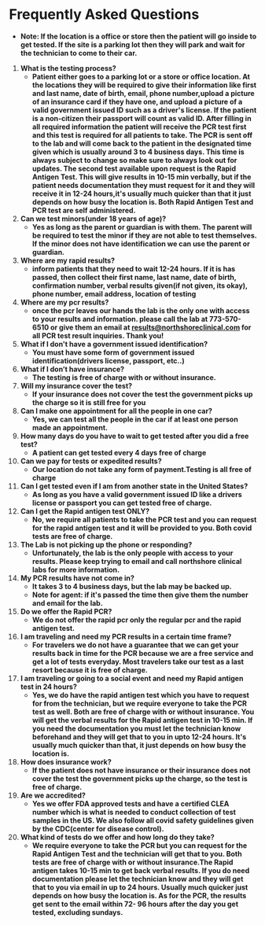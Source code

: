 # **Frequently Asked Questions**
* **Note: If the location is a office or store then the patient will go inside to get tested. If the site is a parking lot then they will park and wait for the technician to come to their car.**
1. **What is the testing process?**
    * **Patient either goes to a parking lot or a store or office location. At the locations they will be required to give their information like first and last name, date of birth, email, phone number,upload a picture of an insurance card if they have one, and upload a picture of a valid government issued ID such as a driver's license. If the patient is a non-citizen their passport will count as valid ID. After filling in all required information the patient will receive the PCR test first and this test is required for all patients to take. The PCR is sent off to the lab and will come back to the patient in the designated time given which is usually around 3 to 4 business days. This time is always subject to change so make sure to always look out for updates. The second test available upon request is the Rapid Antigen Test. This will give results in 10-15 min verbally, but if the patient needs documentation they must request for it and they will receive it in 12-24 hours,it's usually much quicker than that it just depends on how busy the location is. Both Rapid Antigen Test and PCR test are self administered.**
2. **Can we test minors(under 18 years of age)?**
    * **Yes as long as the parent or guardian is with them. The parent will be required to test the minor if they are not able to test themselves. If the minor does not have identification we can use the parent or guardian.**
3. **Where are my rapid results?**
    * **inform patients that they need to wait 12-24 hours. If it is has passed, then collect their first name, last name, date of birth, confirmation number, verbal results given(if not given, its okay), phone number, email address, location of testing**
4. **Where are my pcr results?**
    * **once the pcr leaves our hands the lab is the only one with access to your results and information. please call the lab at 773-570-6510 or give them an email at results@northshoreclinical.com for all PCR test result inquiries. Thank you!**
5. **What if I don't have a government issued identification?**
    * **You must have some form of government issued identification(drivers license, passport, etc..)**
6. **What if I don’t have insurance?**
    * **The testing is free of charge with or without insurance.**
6. **Will my insurance cover the test?**
    * **If your insurance does not cover the test the government picks up the charge so it is still free for you**
7. **Can I make one appointment for all the people in one car?**
    * **Yes, we can test all the people in the car if at least one person made an appointment.**
8. **How many days do you have to wait to get tested after you did a free test?**
    * **A patient can get tested every 4 days free of charge**
9. **Can we pay for tests or expedited results?**
    * **Our location do not take any form of payment.Testing is all free of charge**
10. **Can I get tested even if I am from another state in the United States?**
    * **As long as you have a valid government issued ID like a drivers license or passport you can get tested free of charge.**
11. **Can I get the Rapid antigen test ONLY?**
    * **No, we require all patients to take the PCR test and you can request for the rapid antigen test and it will be provided to you. Both covid tests are free of charge.**
12. **The Lab is not picking up the phone or responding?**
    * **Unfortunately, the lab is the only people with access to your results. Please keep trying to email and call northshore clinical labs for more information.**
13. **My PCR results have not come in?**
    * **It takes 3 to 4 business days, but the lab may be backed up.** 
    * **Note for agent: if it's passed the time then give them the number and email for the lab.**
14. **Do we offer the Rapid PCR?**
    * **We do not offer the rapid pcr only the regular pcr and the rapid antigen test.**
15. **I am traveling and need my PCR results in a certain time frame?**
    * **For travelers we do not have a guarantee that we can get your results back in time for the PCR because we are a free service and get a lot of tests everyday. Most travelers take our test as a last resort because it is free of charge.**
16. **I am traveling or going to a social event and need my Rapid antigen test in 24 hours?**
    * **Yes, we do have the rapid antigen test which you have to request for from the technician, but we require everyone to take the PCR test as well. Both are free of charge with or without insurance. You will get the verbal results for the Rapid antigen test in 10-15 min. If you need the documentation you must let the technician know beforehand and they will get that to you in upto 12-24 hours. It's usually much quicker than that, it just depends on how busy the location is.**
17. **How does insurance work?**
    * **If the patient does not have insurance or their insurance does not cover the test the government picks up the charge, so the test is free of charge.**
18. **Are we accredited?**
    * **Yes we offer FDA approved tests and have a certified CLEA number which is what is needed to conduct collection of test samples in the US. We also follow all covid safety guidelines given by the CDC(center for disease control).**
19. **What kind of tests do we offer and how long do they take?**
    * **We require everyone to take the PCR but you can request for the Rapid Antigen Test and the technician will get that to you. Both tests are free of charge with or without insurance.The Rapid antigen takes 10-15 min to get back verbal results. If you do need documentation please let the technician know and they will get that to you via email in up to 24 hours. Usually much quicker just depends on how busy the location is. As for the PCR, the results get sent to the email within 72- 96 hours after the day you get tested, excluding sundays.**






